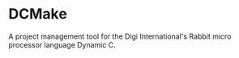# DCMake
A project management tool for the Digi International's Rabbit micro processor language Dynamic C.
